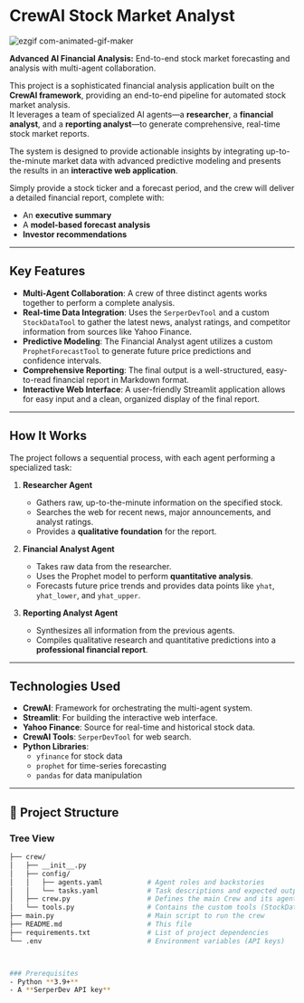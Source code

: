# CrewAI Stock Market Analyst

![ezgif com-animated-gif-maker](https://github.com/user-attachments/assets/79d0e658-a2ad-4899-89af-f3f2483d6d5f)

**Advanced AI Financial Analysis:** End-to-end stock market forecasting and analysis with multi-agent collaboration.

This project is a sophisticated financial analysis application built on the **CrewAI framework**, providing an end-to-end pipeline for automated stock market analysis.  
It leverages a team of specialized AI agents—a **researcher**, a **financial analyst**, and a **reporting analyst**—to generate comprehensive, real-time stock market reports.  

The system is designed to provide actionable insights by integrating up-to-the-minute market data with advanced predictive modeling and presents the results in an **interactive web application**.

Simply provide a stock ticker and a forecast period, and the crew will deliver a detailed financial report, complete with:
- An **executive summary**
- A **model-based forecast analysis**
- **Investor recommendations**

---

## Key Features
- **Multi-Agent Collaboration**: A crew of three distinct agents works together to perform a complete analysis.  
- **Real-time Data Integration**: Uses the `SerperDevTool` and a custom `StockDataTool` to gather the latest news, analyst ratings, and competitor information from sources like Yahoo Finance.  
- **Predictive Modeling**: The Financial Analyst agent utilizes a custom `ProphetForecastTool` to generate future price predictions and confidence intervals.  
- **Comprehensive Reporting**: The final output is a well-structured, easy-to-read financial report in Markdown format.  
- **Interactive Web Interface**: A user-friendly Streamlit application allows for easy input and a clean, organized display of the final report.  

---

## How It Works
The project follows a sequential process, with each agent performing a specialized task:

1. **Researcher Agent**  
   - Gathers raw, up-to-the-minute information on the specified stock.  
   - Searches the web for recent news, major announcements, and analyst ratings.  
   - Provides a **qualitative foundation** for the report.  

2. **Financial Analyst Agent**  
   - Takes raw data from the researcher.  
   - Uses the Prophet model to perform **quantitative analysis**.  
   - Forecasts future price trends and provides data points like `yhat`, `yhat_lower`, and `yhat_upper`.  

3. **Reporting Analyst Agent**  
   - Synthesizes all information from the previous agents.  
   - Compiles qualitative research and quantitative predictions into a **professional financial report**.  

---

## Technologies Used
- **CrewAI**: Framework for orchestrating the multi-agent system.  
- **Streamlit**: For building the interactive web interface.  
- **Yahoo Finance**: Source for real-time and historical stock data.  
- **CrewAI Tools**: `SerperDevTool` for web search.  
- **Python Libraries**:  
  - `yfinance` for stock data  
  - `prophet` for time-series forecasting  
  - `pandas` for data manipulation  

---

## 📂 Project Structure

### Tree View
```bash
├── crew/
│   ├── __init__.py
│   ├── config/
│   │   ├── agents.yaml           # Agent roles and backstories
│   │   └── tasks.yaml            # Task descriptions and expected outputs
│   ├── crew.py                   # Defines the main Crew and its agents/tasks
│   └── tools.py                  # Contains the custom tools (StockDataTool, ProphetForecastTool)
├── main.py                       # Main script to run the crew
├── README.md                     # This file
├── requirements.txt              # List of project dependencies
└── .env                          # Environment variables (API keys)



### Prerequisites
- Python **3.9+**  
- A **SerperDev API key**
